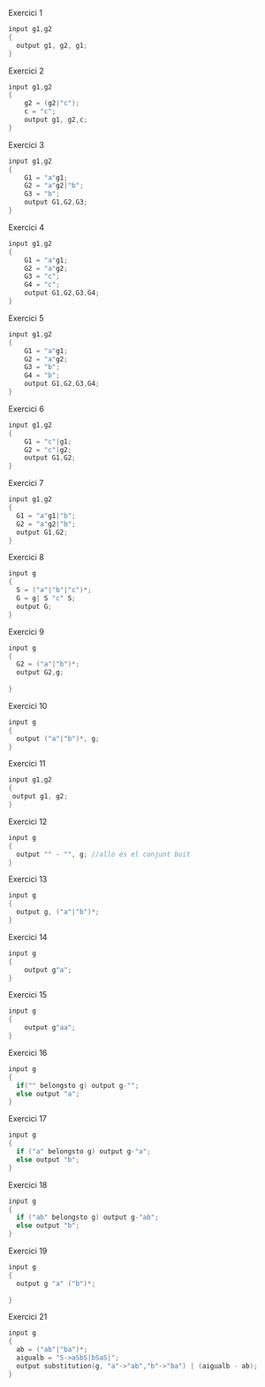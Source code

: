 Exercici 1

```c
input g1,g2
{
  output g1, g2, g1;
}
```

Exercici 2

```c
input g1,g2
{
 	g2 = (g2|"c");
  	c = "c";
	output g1, g2,c; 
}
```

Exercici 3

```c
input g1,g2
{
 	G1 = "a"g1;
  	G2 = "a"g2|"b";
	G3 = "b";
  	output G1,G2,G3; 
}
```

Exercici 4

```c
input g1,g2
{
 	G1 = "a"g1;
  	G2 = "a"g2;
	G3 = "c";
  	G4 = "c";
  	output G1,G2,G3,G4; 
}
```

Exercici 5

```c
input g1,g2
{
 	G1 = "a"g1;
  	G2 = "a"g2;
	G3 = "b";
  	G4 = "b";
  	output G1,G2,G3,G4; 
}
```

Exercici 6

```c
input g1,g2
{
  	G1 = "c"|g1;
	G2 = "c"|g2;
  	output G1,G2; 
}
```

Exercici 7

```c
input g1,g2
{
  G1 = "a"g1|"b";
  G2 = "a"g2|"b";
  output G1,G2;
}
```

Exercici 8

```c
input g
{
  S = ("a"|"b"|"c")*;
  G = g| S "c" S;
  output G; 
}
```

Exercici 9

```c
input g
{
  G2 = ("a"|"b")*;
  output G2,g;
  
}
```



Exercici 10

```c
input g
{
  output ("a"|"b")*, g;
}
```



Exercici 11

```c
input g1,g2
{
 output g1, g2;
}
```



Exercici 12

```c
input g
{
  output "" - "", g; //allò és el conjunt buit
}
```



Exercici 13

```c
input g
{
  output g, ("a"|"b")*;
}
```

Exercici 14

```c
input g
{
	output g"a";
}
```

Exercici 15

```c
input g
{
	output g"aa";
}
```

Exercici 16

```c
input g
{
  if("" belongsto g) output g-"";
  else output "a";
}
```

Exercici 17

```c
input g
{
  if ("a" belongsto g) output g-"a";
  else output "b";
}
```

Exercici 18

```c
input g
{
  if ("ab" belongsto g) output g-"ab";
  else output "b";
}
```

Exercici 19

```c
input g
{
  output g "a" ("b")*;
  
}
```

Exercici 21

```c
input g
{
  ab = ("ab"|"ba")*;
  aigualb = "S->aSbS|bSaS|";
  output substitution(g, "a"->"ab","b"->"ba") | (aigualb - ab);
}
```

